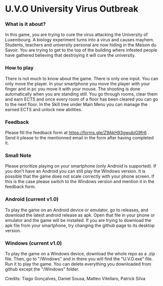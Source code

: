 # U.V.O University Virus Outbreak

### What is it about?
In this game, you are trying to cure the virus attacking the University of Luxembourg. 
A biology experiment turns into a virus and causes mayhem.
Students, teachers and university personal are now hiding in the Maison du Savoir.
You are trying to get to the top of the building where infested people have gathered believing that destroying it will cure the university.

### How to play
There is not much to know about the game. There is only one input. You can only move the player. 
In your smartphone you move the player with your finger and in pc you move it with your mouse.
The shooting is done automatically when you are standing still.
You go through rooms, clear them and earn ECTS and once every room of a floor has been cleared you can go to the next floor.
In the Skill tree under Main Menu you can manage the earned ECTS and unlock new abilities.

### Feedback
Please fill the feedback form at https://forms.gle/Z9AkH93gwubiG9fr6 .
Send it please to the mentionned email in the form after having completed it.

### Small Note
Please prioritize playing on your smartphone (only Android is supported). If you don't have an Android you can still play the Windows version.
It is possible that the game does not scale correctly with your phone screen. If this is the case please switch to the Windows version and mention it in
the feedback form.

### Android (current v1.0)
To play the game on an Android device or emulator, go to releases, and download the latest android release as apk. 
Open that file in your phone or emulator and the game will be installed.
If you are trying to download the apk file from your smartphone, try changing the github page to its desktop version.

### Windows (current v1.0)
To play the game on a Windows device, download the whole repo as a .zip file. 
Then, go to "/Windows" and in there you will find the "U.V.O.exe" file. Run it to play the game.
You can delete everything you downloaded from github except the "/Windows" folder.

Credits:
Tiago Gonçalves, Daniel Sousa, Matteo Vitellaro, Patrick Silva
